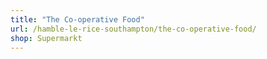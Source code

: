 ```yaml
---
title: "The Co-operative Food"
url: /hamble-le-rice-southampton/the-co-operative-food/
shop: Supermarkt
---
```

